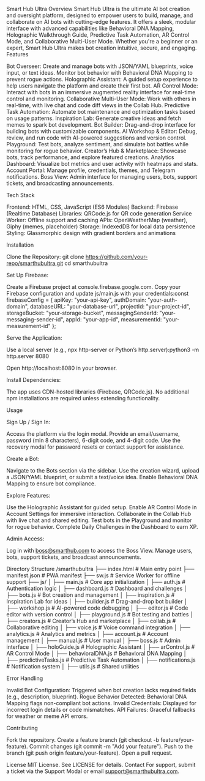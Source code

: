 Smart Hub Ultra
Overview
Smart Hub Ultra is the ultimate AI bot creation and oversight platform, designed to empower users to build, manage, and collaborate on AI bots with cutting-edge features. It offers a sleek, modular interface with advanced capabilities like Behavioral DNA Mapping, Holographic Walkthrough Guide, Predictive Task Automation, AR Control Mode, and Collaborative Multi-User Mode. Whether you're a beginner or an expert, Smart Hub Ultra makes bot creation intuitive, secure, and engaging.
Features

Bot Overseer: Create and manage bots with JSON/YAML blueprints, voice input, or text ideas. Monitor bot behavior with Behavioral DNA Mapping to prevent rogue actions.
Holographic Assistant: A guided setup experience to help users navigate the platform and create their first bot.
AR Control Mode: Interact with bots in an immersive augmented reality interface for real-time control and monitoring.
Collaborative Multi-User Mode: Work with others in real-time, with live chat and code diff views in the Collab Hub.
Predictive Task Automation: Automate bot maintenance and optimization tasks based on usage patterns.
Inspiration Lab: Generate creative ideas and fetch memes to spark bot development.
Bot Builder: Drag-and-drop interface for building bots with customizable components.
AI Workshop & Editor: Debug, review, and run code with AI-powered suggestions and version control.
Playground: Test bots, analyze sentiment, and simulate bot battles while monitoring for rogue behavior.
Creator’s Hub & Marketplace: Showcase bots, track performance, and explore featured creations.
Analytics Dashboard: Visualize bot metrics and user activity with heatmaps and stats.
Account Portal: Manage profile, credentials, themes, and Telegram notifications.
Boss View: Admin interface for managing users, bots, support tickets, and broadcasting announcements.

Tech Stack

Frontend: HTML, CSS, JavaScript (ES6 Modules)
Backend: Firebase (Realtime Database)
Libraries: QRCode.js for QR code generation
Service Worker: Offline support and caching
APIs: OpenWeatherMap (weather), Giphy (memes, placeholder)
Storage: IndexedDB for local data persistence
Styling: Glassmorphic design with gradient borders and animations

Installation

Clone the Repository:
git clone https://github.com/your-repo/smarthubultra.git
cd smarthubultra


Set Up Firebase:

Create a Firebase project at console.firebase.google.com.
Copy your Firebase configuration and update js/main.js with your credentials:const firebaseConfig = {
  apiKey: "your-api-key",
  authDomain: "your-auth-domain",
  databaseURL: "your-database-url",
  projectId: "your-project-id",
  storageBucket: "your-storage-bucket",
  messagingSenderId: "your-messaging-sender-id",
  appId: "your-app-id",
  measurementId: "your-measurement-id"
};




Serve the Application:

Use a local server (e.g., npx http-server or Python’s http.server):python3 -m http.server 8080


Open http://localhost:8080 in your browser.


Install Dependencies:

The app uses CDN-hosted libraries (Firebase, QRCode.js). No additional npm installations are required unless extending functionality.



Usage

Sign Up / Sign In:

Access the platform via the login modal.
Provide an email/username, password (min 8 characters), 6-digit code, and 4-digit code.
Use the recovery modal for password resets or contact support for assistance.


Create a Bot:

Navigate to the Bots section via the sidebar.
Use the creation wizard, upload a JSON/YAML blueprint, or submit a text/voice idea.
Enable Behavioral DNA Mapping to ensure bot compliance.


Explore Features:

Use the Holographic Assistant for guided setup.
Enable AR Control Mode in Account Settings for immersive interaction.
Collaborate in the Collab Hub with live chat and shared editing.
Test bots in the Playground and monitor for rogue behavior.
Complete Daily Challenges in the Dashboard to earn XP.


Admin Access:

Log in with boss@smarthub.com to access the Boss View.
Manage users, bots, support tickets, and broadcast announcements.



Directory Structure
/smarthubultra
├── index.html              # Main entry point
├── manifest.json           # PWA manifest
├── sw.js                   # Service Worker for offline support
├── js/
│   ├── main.js             # Core app initialization
│   ├── auth.js             # Authentication logic
│   ├── dashboard.js        # Dashboard and challenges
│   ├── bots.js             # Bot creation and management
│   ├── inspiration.js      # Inspiration Lab for ideas
│   ├── builder.js          # Drag-and-drop bot builder
│   ├── workshop.js         # AI-powered code debugging
│   ├── editor.js           # Code editor with version control
│   ├── playground.js       # Bot testing and battles
│   ├── creators.js         # Creator’s Hub and marketplace
│   ├── collab.js           # Collaborative editing
│   ├── voice.js            # Voice command integration
│   ├── analytics.js        # Analytics and metrics
│   ├── account.js          # Account management
│   ├── manual.js           # User manual
│   ├── boss.js             # Admin interface
│   ├── holoGuide.js        # Holographic Assistant
│   ├── arControl.js        # AR Control Mode
│   ├── behavioralDNA.js    # Behavioral DNA Mapping
│   ├── predictiveTasks.js  # Predictive Task Automation
│   ├── notifications.js    # Notification system
│   ├── utils.js           # Shared utilities

Error Handling

Invalid Bot Configuration: Triggered when bot creation lacks required fields (e.g., description, blueprint).
Rogue Behavior Detected: Behavioral DNA Mapping flags non-compliant bot actions.
Invalid Credentials: Displayed for incorrect login details or code mismatches.
API Failures: Graceful fallbacks for weather or meme API errors.

Contributing

Fork the repository.
Create a feature branch (git checkout -b feature/your-feature).
Commit changes (git commit -m "Add your feature").
Push to the branch (git push origin feature/your-feature).
Open a pull request.

License
MIT License. See LICENSE for details.
Contact
For support, submit a ticket via the Support Modal or email support@smarthubultra.com.
